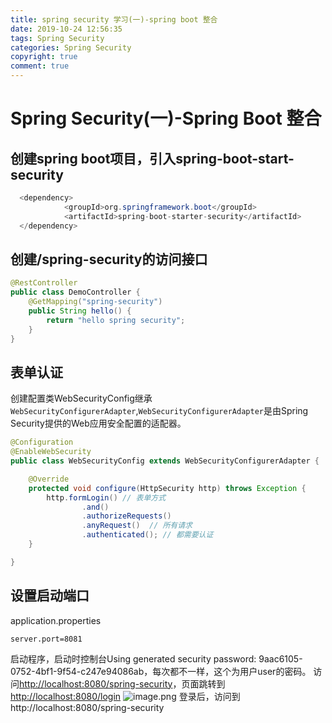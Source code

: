 ```yaml
---
title: spring security 学习(一)-spring boot 整合
date: 2019-10-24 12:56:35
tags: Spring Security
categories: Spring Security
copyright: true
comment: true
---
```

# Spring Security(一)-Spring Boot 整合

## 创建spring boot项目，引入spring-boot-start-security

```java
  <dependency>
            <groupId>org.springframework.boot</groupId>
            <artifactId>spring-boot-starter-security</artifactId>
  </dependency>
```
## 创建/spring-security的访问接口

```java
@RestController
public class DemoController {
	@GetMapping("spring-security")
	public String hello() {
		return "hello spring security";
	}
}

```
## 表单认证

创建配置类WebSecurityConfig继承`WebSecurityConfigurerAdapter`,`WebSecurityConfigurerAdapter`是由Spring Security提供的Web应用安全配置的适配器。

```java
@Configuration
@EnableWebSecurity
public class WebSecurityConfig extends WebSecurityConfigurerAdapter {

	@Override
	protected void configure(HttpSecurity http) throws Exception {
		http.formLogin() // 表单方式
				.and()
				.authorizeRequests() 
				.anyRequest()  // 所有请求
				.authenticated(); // 都需要认证
	}

}
```

## 设置启动端口

application.properties
```
server.port=8081
```
启动程序，启动时控制台Using generated security password: 9aac6105-0752-4bf1-9f54-c247e94086ab，每次都不一样，这个为用户user的密码。
访问<http://localhost:8080/spring-security>，页面跳转到<http://localhost:8080/login>
![image.png](http://ww1.sinaimg.cn/large/a8a26f7cgy1g7x16jb1ylj20i709tmxe.jpg)
登录后，访问到http://localhost:8080/spring-security

